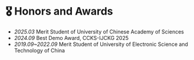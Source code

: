 # 🎖 Honors and Awards

- *2025.03* Merit Student of University of Chinese Academy of Sciences
- *2024.09* Best Demo Award, CCKS-IJCKG 2025
- *2019.09~2022.09* Merit Student of University of Electronic Science and Technology of China
